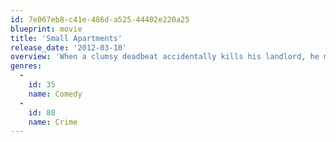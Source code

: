 ```yaml
---
id: 7e067eb8-c41e-486d-a525-44402e220a25
blueprint: movie
title: 'Small Apartments'
release_date: '2012-03-10'
overview: 'When a clumsy deadbeat accidentally kills his landlord, he must do everything in his power to hide the body, only to find that the distractions of lust, the death of his beloved brother, and a crew of misfit characters force him on a journey where a fortune awaits him.'
genres:
  -
    id: 35
    name: Comedy
  -
    id: 80
    name: Crime
---
```

